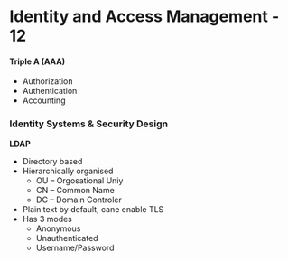 # Identity and Access Management - 12 
#### Triple A (AAA)
-	Authorization
-	 Authentication
-	 Accounting
### Identity Systems & Security  Design
**LDAP**  
- Directory based
- Hierarchically organised
    - OU – Orgosational Uniy
    - CN – Common Name
    - DC – Domain Controler
- Plain text by default, cane enable TLS
- Has 3 modes  
  - Anonymous
  - Unauthenticated
  - Username/Password
